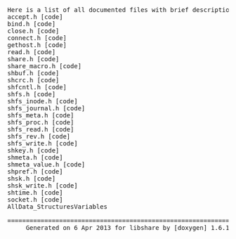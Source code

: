 <pre>



Here is a list of all documented files with brief descriptions:
accept.h [code]
bind.h [code]
close.h [code]
connect.h [code]
gethost.h [code]
read.h [code]
share.h [code]
share_macro.h [code]
shbuf.h [code]
shcrc.h [code]
shfcntl.h [code]
shfs.h [code]
shfs_inode.h [code]
shfs_journal.h [code]
shfs_meta.h [code]
shfs_proc.h [code]
shfs_read.h [code]
shfs_rev.h [code]
shfs_write.h [code]
shkey.h [code]
shmeta.h [code]
shmeta_value.h [code]
shpref.h [code]
shsk.h [code]
shsk_write.h [code]
shtime.h [code]
socket.h [code]
AllData_StructuresVariables

===============================================================================
     Generated on 6 Apr 2013 for libshare by [doxygen] 1.6.1
</pre>
